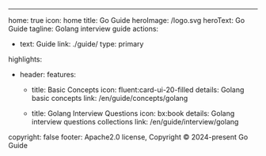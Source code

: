 ---
home: true
icon: home
title: Go Guide
heroImage: /logo.svg
heroText: Go Guide
tagline: Golang interview guide
actions:
  - text: Guide
    link: ./guide/
    type: primary

highlights:
  - header: 
    features:

    - title: Basic Concepts
      icon: fluent:card-ui-20-filled
      details: Golang basic concepts
      link: /en/guide/concepts/golang

    - title: Golang Interview Questions
      icon: bx:book
      details: Golang interview questions collections
      link: /en/guide/interview/golang

copyright: false
footer: Apache2.0 license, Copyright © 2024-present Go Guide